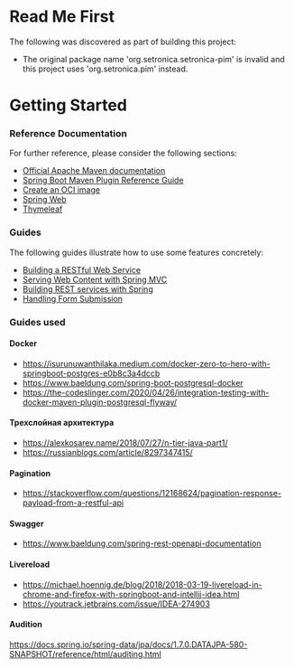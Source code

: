 # Read Me First
The following was discovered as part of building this project:

* The original package name 'org.setronica.setronica-pim' is invalid and this project uses 'org.setronica.pim' instead.

# Getting Started

### Reference Documentation
For further reference, please consider the following sections:

* [Official Apache Maven documentation](https://maven.apache.org/guides/index.html)
* [Spring Boot Maven Plugin Reference Guide](https://docs.spring.io/spring-boot/docs/2.6.3/maven-plugin/reference/html/)
* [Create an OCI image](https://docs.spring.io/spring-boot/docs/2.6.3/maven-plugin/reference/html/#build-image)
* [Spring Web](https://docs.spring.io/spring-boot/docs/2.6.3/reference/htmlsingle/#boot-features-developing-web-applications)
* [Thymeleaf](https://docs.spring.io/spring-boot/docs/2.6.3/reference/htmlsingle/#boot-features-spring-mvc-template-engines)

### Guides
The following guides illustrate how to use some features concretely:

* [Building a RESTful Web Service](https://spring.io/guides/gs/rest-service/)
* [Serving Web Content with Spring MVC](https://spring.io/guides/gs/serving-web-content/)
* [Building REST services with Spring](https://spring.io/guides/tutorials/bookmarks/)
* [Handling Form Submission](https://spring.io/guides/gs/handling-form-submission/)


### Guides used


#### Docker
* https://isurunuwanthilaka.medium.com/docker-zero-to-hero-with-springboot-postgres-e0b8c3a4dccb
* https://www.baeldung.com/spring-boot-postgresql-docker
* https://the-codeslinger.com/2020/04/26/integration-testing-with-docker-maven-plugin-postgresql-flyway/

#### Трехслойная архитектура
* https://alexkosarev.name/2018/07/27/n-tier-java-part1/
* https://russianblogs.com/article/8297347415/

#### Pagination
* https://stackoverflow.com/questions/12168624/pagination-response-payload-from-a-restful-api

#### Swagger
* https://www.baeldung.com/spring-rest-openapi-documentation

#### Livereload
* https://michael.hoennig.de/blog/2018/2018-03-19-livereload-in-chrome-and-firefox-with-springboot-and-intellij-idea.html
* https://youtrack.jetbrains.com/issue/IDEA-274903

#### Audition
https://docs.spring.io/spring-data/jpa/docs/1.7.0.DATAJPA-580-SNAPSHOT/reference/html/auditing.html
